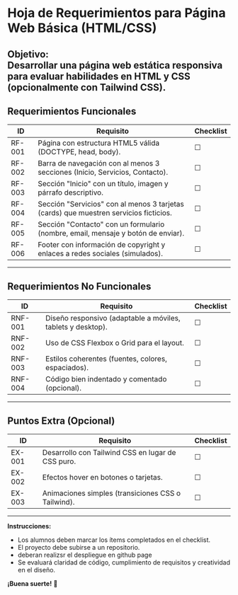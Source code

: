# **Hoja de Requerimientos para Página Web Básica (HTML/CSS)**  
**Objetivo:**  
Desarrollar una página web estática responsiva para evaluar habilidades en HTML y CSS (opcionalmente con Tailwind CSS).  
---  
## **Requerimientos Funcionales**  

| **ID** | **Requisito** | **Checklist** |  
|--------|--------------|---------------|  
| RF-001 | Página con estructura HTML5 válida (DOCTYPE, head, body). | ☐ |  
| RF-002 | Barra de navegación con al menos 3 secciones (Inicio, Servicios, Contacto). | ☐ |  
| RF-003 | Sección "Inicio" con un título, imagen y párrafo descriptivo. | ☐ |  
| RF-004 | Sección "Servicios" con al menos 3 tarjetas (cards) que muestren servicios ficticios. | ☐ |  
| RF-005 | Sección "Contacto" con un formulario (nombre, email, mensaje y botón de enviar). | ☐ |  
| RF-006 | Footer con información de copyright y enlaces a redes sociales (simulados). | ☐ |  
---  
## **Requerimientos No Funcionales**  

| **ID** | **Requisito** | **Checklist** |  
|--------|--------------|---------------|  
| RNF-001 | Diseño responsivo (adaptable a móviles, tablets y desktop). | ☐ |  
| RNF-002 | Uso de CSS Flexbox o Grid para el layout. | ☐ |  
| RNF-003 | Estilos coherentes (fuentes, colores, espaciados). | ☐ |  
| RNF-004 | Código bien indentado y comentado (opcional). | ☐ |    
---  
## **Puntos Extra (Opcional)**  

| **ID** | **Requisito** | **Checklist** |  
|--------|--------------|---------------|  
| EX-001 | Desarrollo con Tailwind CSS en lugar de CSS puro. | ☐ |  
| EX-002 | Efectos hover en botones o tarjetas. | ☐ |  
| EX-003 | Animaciones simples (transiciones CSS o Tailwind). | ☐ |  
---  
**Instrucciones:**  
- Los alumnos deben marcar los ítems completados en el checklist.  
- El proyecto debe subirse a un repositorio.  
- deberan realizsr el despliegue en github page
- Se evaluará claridad de código, cumplimiento de requisitos y creatividad en el diseño.  

**¡Buena suerte!** 🚀